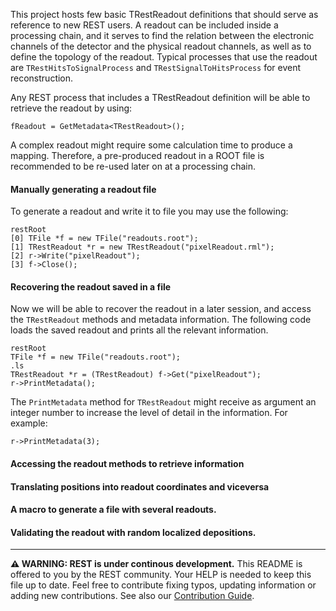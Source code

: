This project hosts few basic TRestReadout definitions that should serve as reference to new REST users. A readout can be included inside a processing chain, and it serves to find the relation between the electronic channels of the detector and the physical readout channels, as well as to define the topology of the readout. Typical processes that use the readout are `TRestHitsToSignalProcess` and `TRestSignalToHitsProcess` for event reconstruction.

Any REST process that includes a TRestReadout definition will be able to retrieve the readout by using:

```
fReadout = GetMetadata<TRestReadout>();
```

A complex readout might require some calculation time to produce a mapping. Therefore, a pre-produced readout in a ROOT file is recommended to be re-used later on at a processing chain.

#### Manually generating a readout file

To generate a readout and write it to file you may use the following:

```
restRoot
[0] TFile *f = new TFile("readouts.root");
[1] TRestReadout *r = new TRestReadout("pixelReadout.rml");
[2] r->Write("pixelReadout");
[3] f->Close();
```

#### Recovering the readout saved in a file

Now we will be able to recover the readout in a later session, and access the `TRestReadout` methods and metadata information. The following code loads the saved readout and prints all the relevant information. 

```
restRoot
TFile *f = new TFile("readouts.root");
.ls
TRestReadout *r = (TRestReadout) f->Get("pixelReadout");
r->PrintMetadata();
```

The `PrintMetadata` method for `TRestReadout` might receive as argument an integer number to increase the level of detail in the information. For example:
```
r->PrintMetadata(3);
```

#### Accessing the readout methods to retrieve information


#### Translating positions into readout coordinates and viceversa


#### A macro to generate a file with several readouts.


#### Validating the readout with random localized depositions.



-----



**⚠ WARNING: REST is under continous development.** This README is offered to you by the REST community. Your HELP is needed to keep this file up to date. Feel free to contribute fixing typos, updating information or adding new contributions. See also our [Contribution Guide](https://lfna.unizar.es/rest-development/REST_v2/-/blob/master/CONTRIBUTING.md).


